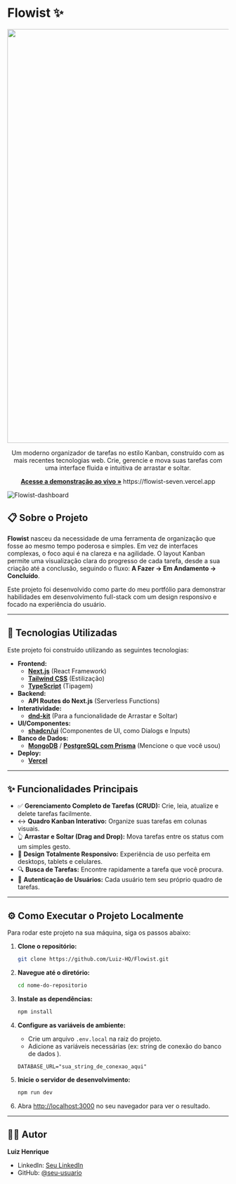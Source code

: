 # Flowist ✨

<p align="center">
  <img width="1919" height="943" alt="Captura de tela 2025-09-28 025805" src="https://github.com/user-attachments/assets/cd3b2bc8-b3a3-428c-85f6-b9f534249324" />
</p>



<p align="center">
  Um moderno organizador de tarefas no estilo Kanban, construído com as mais recentes tecnologias web. Crie, gerencie e mova suas tarefas com uma interface fluida e intuitiva de arrastar e soltar.
</p>

<p align="center">
  <a href="https://flowist-seven.vercel.app"><strong>Acesse a demonstração ao vivo »</strong></a> https://flowist-seven.vercel.app
</p>

  ![Flowist-dashboard](https://github.com/user-attachments/assets/1cb390c7-d26b-4542-9b19-8cd85ae4d951)

## 📋 Sobre o Projeto

**Flowist** nasceu da necessidade de uma ferramenta de organização que fosse ao mesmo tempo poderosa e simples. Em vez de interfaces complexas, o foco aqui é na clareza e na agilidade. O layout Kanban permite uma visualização clara do progresso de cada tarefa, desde a sua criação até a conclusão, seguindo o fluxo: **A Fazer → Em Andamento → Concluído**.

Este projeto foi desenvolvido como parte do meu portfólio para demonstrar habilidades em desenvolvimento full-stack com um design responsivo e focado na experiência do usuário.

---

## 🚀 Tecnologias Utilizadas

Este projeto foi construído utilizando as seguintes tecnologias:

- **Frontend:**
  - [**Next.js**](https://nextjs.org/) (React Framework)
  - [**Tailwind CSS**](https://tailwindcss.com/) (Estilização)
  - [**TypeScript**](https://www.typescriptlang.org/) (Tipagem)
- **Backend:**
  - **API Routes do Next.js** (Serverless Functions)
- **Interatividade:**
  - [**dnd-kit**](https://dndkit.com/) (Para a funcionalidade de Arrastar e Soltar)
- **UI/Componentes:**
  - [**shadcn/ui**](https://ui.shadcn.com/) (Componentes de UI, como Dialogs e Inputs)
- **Banco de Dados:**
  - [**MongoDB**](https://www.mongodb.com/) / [**PostgreSQL com Prisma**](https://www.prisma.io/) (Mencione o que você usou)
- **Deploy:**
  - [**Vercel**](https://vercel.com/)

---

## ✨ Funcionalidades Principais

- ✅ **Gerenciamento Completo de Tarefas (CRUD):** Crie, leia, atualize e delete tarefas facilmente.
- ↔️ **Quadro Kanban Interativo:** Organize suas tarefas em colunas visuais.
- 👆 **Arrastar e Soltar (Drag and Drop):** Mova tarefas entre os status com um simples gesto.
- 📱 **Design Totalmente Responsivo:** Experiência de uso perfeita em desktops, tablets e celulares.
- 🔍 **Busca de Tarefas:** Encontre rapidamente a tarefa que você procura.
- 🔐 **Autenticação de Usuários:** Cada usuário tem seu próprio quadro de tarefas.

---

## ⚙️ Como Executar o Projeto Localmente

Para rodar este projeto na sua máquina, siga os passos abaixo:

1.  **Clone o repositório:**

    ```bash
    git clone https://github.com/Luiz-HQ/Flowist.git
    ```

2.  **Navegue até o diretório:**

    ```bash
    cd nome-do-repositorio
    ```

3.  **Instale as dependências:**

    ```bash
    npm install
    ```

4.  **Configure as variáveis de ambiente:**

    - Crie um arquivo `.env.local` na raiz do projeto.
    - Adicione as variáveis necessárias (ex: string de conexão do banco de dados ).

    ```env
    DATABASE_URL="sua_string_de_conexao_aqui"
    ```

5.  **Inicie o servidor de desenvolvimento:**

    ```bash
    npm run dev
    ```

6.  Abra [http://localhost:3000](http://localhost:3000) no seu navegador para ver o resultado.

---

## 👨‍💻 Autor

**Luiz Henrique**

- LinkedIn: [Seu LinkedIn](https://www.linkedin.com/in/luizhenriquecomunicador/)
- GitHub: [@seu-usuario](https://github.com/Luiz-HQ)
